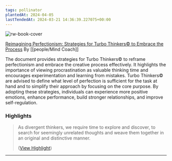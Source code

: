 ```yaml
---
tags: pollinator
plantedAt: 2024-04-05
lastTendedAt: 2024-03-21 14:36:39.227075+00:00
---
```

![rw-book-cover](https://readwise-assets.s3.amazonaws.com/static/images/article3.5c705a01b476.png)

[Reimagining Perfectionism: Strategies for Turbo Thinkers© to Embrace the Process]()
By [[people/Mind Coach]]

The document provides strategies for Turbo Thinkers© to reframe perfectionism and embrace the creative process effectively. It highlights the importance of viewing procrastination as valuable thinking time and encourages experimentation and learning from mistakes. Turbo Thinkers© are advised to define what level of perfection is sufficient for the task at hand and to simplify their approach by focusing on the core purpose. By adopting these strategies, individuals can experience more positive emotions, enhance performance, build stronger relationships, and improve self-regulation.

### Highlights
> As divergent thinkers, we require time to explore and discover, to search for seemingly unrelated thoughts and weave them together in an original and distinctive manner.
> 
>  ([View Highlight](https://read.readwise.io/read/01hsgq2jnwd6kvktk078mf6203))


---

